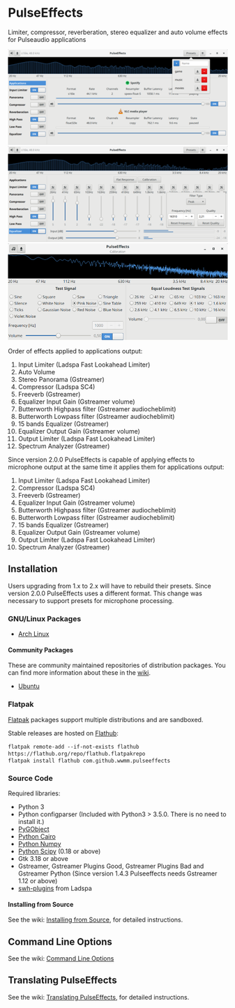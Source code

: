 # PulseEffects

Limiter, compressor, reverberation, stereo equalizer and auto volume effects for
Pulseaudio applications

![](images/pulseeffects.png)
![](images/pulseeffects_equalizer.png)
![](images/pulseeffects_calibration.png)

Order of effects applied to applications output:

1. Input Limiter (Ladspa Fast Lookahead Limiter)
2. Auto Volume
3. Stereo Panorama (Gstreamer)
4. Compressor (Ladspa SC4)
5. Freeverb (Gstreamer)
6. Equalizer Input Gain (Gstreamer volume)
7. Butterworth Highpass filter (Gstreamer audiocheblimit)
8. Butterworth Lowpass filter (Gstreamer audiocheblimit)
9. 15 bands Equalizer (Gstreamer)
10. Equalizer Output Gain (Gstreamer volume)
11. Output Limiter (Ladspa Fast Lookahead Limiter)
12. Spectrum Analyzer (Gstreamer)

Since version 2.0.0 PulseEffects is capable of applying effects to microphone
output at the same time it applies them for applications output:

1. Input Limiter (Ladspa Fast Lookahead Limiter)
2. Compressor (Ladspa SC4)
3. Freeverb (Gstreamer)
4. Equalizer Input Gain (Gstreamer volume)
5. Butterworth Highpass filter (Gstreamer audiocheblimit)
6. Butterworth Lowpass filter (Gstreamer audiocheblimit)
7. 15 bands Equalizer (Gstreamer)
8. Equalizer Output Gain (Gstreamer volume)
9. Output Limiter (Ladspa Fast Lookahead Limiter)
10. Spectrum Analyzer (Gstreamer)

## Installation

Users upgrading from 1.x to 2.x will have to rebuild their presets. Since
version 2.0.0 PulseEffects uses a different format. This
change was necessary to support presets for microphone processing.

### GNU/Linux Packages

- [Arch Linux](https://aur.archlinux.org/packages/pulseeffects/)

#### Community Packages

These are community maintained repositories of distribution packages. You can
find more information about these in the
[wiki](https://github.com/wwmm/pulseeffects/wiki/Package-Repositories#package-repositories).

- [Ubuntu](https://github.com/wwmm/pulseeffects/wiki/Package-Repositories#ubuntu-1710-and-newer)

### Flatpak

[Flatpak](https://flatpak.org) packages support multiple distributions and are sandboxed.

Stable releases are hosted on [Flathub](https://flathub.org):

```
flatpak remote-add --if-not-exists flathub https://flathub.org/repo/flathub.flatpakrepo
flatpak install flathub com.github.wwmm.pulseeffects
```

### Source Code

Required libraries:

- Python 3
- Python configparser (Included with Python3 > 3.5.0. There is
  no need to install it.)
- [PyGObject](https://pygobject.readthedocs.io/en/latest/)
- [Python Cairo](https://cairographics.org/pycairo/)
- [Python Numpy](http://www.numpy.org/)
- [Python Scipy](https://scipy.org/scipylib/) (0.18 or above)
- Gtk 3.18 or above
- Gstreamer, Gstreamer Plugins Good, Gstreamer Plugins Bad and Gstreamer Python
 (Since version 1.4.3 Pulseeffects needs Gstreamer 1.12 or above)
- [swh-plugins](https://github.com/swh/ladspa) from Ladspa

#### Installing from Source

See the wiki: [Installing from Source](https://github.com/wwmm/pulseeffects/wiki/Installation-from-Source), for detailed instructions.

## Command Line Options

See the wiki: [Command Line Options](https://github.com/wwmm/pulseeffects/wiki/Command-Line-Options)

## Translating PulseEffects

See the wiki: [Translating PulseEffects](https://github.com/wwmm/pulseeffects/wiki/Translating-PulseEffects), for detailed instructions.
